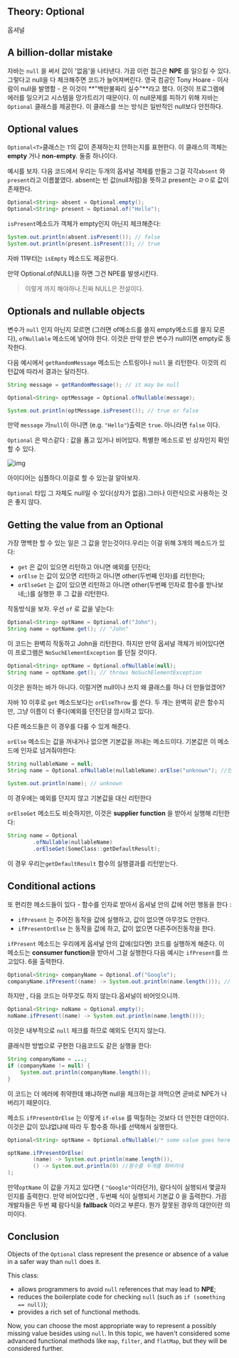 ## Theory: Optional

옵셔널

## A billion-dollar mistake

자바는 `null` 을 써서 값이 '없음'을 나타낸다. 가끔 이런 접근은 **NPE** 를 일으킬 수 있다. 그렇다고 null을 다 체크해주면 코드가 늘어져버린다. 영국 컴공인  Tony Hoare - 이사람이 null을 발명함 - 은 이것이 **"백만불짜리 실수"**라고 했다. 이것이 프로그램에 에러를 일으키고 시스템을 망가트리기 때문이다. 이 null문제를 피하기 위해 자바는 `Optional` 클래스를 제공한다. 이 클래스를 쓰는 방식은 일반적인 null보다 안전하다.

## Optional values

 `Optional<T>`클래스는 `T`의 값이 존재하는지 안하는지를 표현한다. 이 클래스의 객체는 **empty** 거나 **non-empty**. 둘중 하나이다.

예시를 보자. 다음 코드에서 우리는 두개의 옵셔널 객체를 만들고 그걸 각각`absent` 와 `present`라고 이름붙였다. absent는 빈 값(null처럼)을 뜻하고 present는 ㄹㅇ로 값이 존재한다.

```java
Optional<String> absent = Optional.empty();
Optional<String> present = Optional.of("Hello");
```

`isPresent`메소드가 객체가 empty인지 아닌지 체크해준다:

```java
System.out.println(absent.isPresent()); // false
System.out.println(present.isPresent()); // true
```

자바 11부터는 `isEmpty` 메소드도 제공한다.

만약 Optional.of(NULL)을 하면 그건 NPE를 발생시킨다.

>이렇게 까지 해야하나.진짜 NULL은 전설이다.



## Optionals and nullable objects

변수가 `null` 인지 아닌지 모르면 (그러면 of메소드를 쓸지 empty메소드를 쓸지 모른다), `ofNullable` 메소드에 넣어야 한다. 이것은 만약 받은 변수가 null이면 empty로 동작한다.

다음 예시에서 `getRandomMessage` 메소드는 스트링이나 `null` 을 리턴한다. 이것의 리턴값에 따라서 결과는 달라진다.

```java
String message = getRandomMessage(); // it may be null

Optional<String> optMessage = Optional.ofNullable(message);

System.out.println(optMessage.isPresent()); // true or false
```

만약 `message` 가`null`이 아니면 (e.g. `"Hello"`)출력은 `true`. 아니라면 `false` 이다.

 `Optional` 은 박스같다 : 값을 품고 있거나 비어있다. 특별한 메소드로 빈 상자인지 확인할 수 있다.

![img](https://ucarecdn.com/41114e98-1537-4b0e-ac98-a8575ce0917f/)

아이디어는 심플하다.이걸로 할 수 있는걸 알아보자.

`Optional` 타입 그 자체도 null일 수 있다(상자가 없음).그러나 이런식으로 사용하는 것은 좋지 않다.

## Getting the value from an Optional

가장 명백한 할 수 있는 일은 그 값을 얻는것이다.우리는 이걸 위해 3개의 메소드가 있다:

- `get` 은 값이 있으면 리턴하고 아니면 예외를 던진다;
- `orElse` 는 값이 있으면 리턴하고 아니면 other(두번째 인자)를 리턴한다;
- `orElseGet` 는 값이 있으면 리턴하고 아니면 other(두번째 인자로 함수를 받나보네;;)를 실행한 후 그 값을 리턴한다.

작동방식을 보자. 우선 `of` 로 값을 넣는다:

```java
Optional<String> optName = Optional.of("John");
String name = optName.get(); // "John"
```

이 코드는 완벽히 작동하고 John을 리턴한다. 하지만 만약 옵셔널 객체가 비어있다면 이 프로그램은 `NoSuchElementException` 를 던질 것이다.

```java
Optional<String> optName = Optional.ofNullable(null);
String name = optName.get(); // throws NoSuchElementException
```

이것은 원하는 바가 아니다. 이럴거면 null이나 쓰지 왜 클래스를 하나 더 만들었겠어?

자바 10 이후로 `get` 메소드보다는 `orElseThrow` 를 쓴다. 두 개는 완벽히 같은 함수지만, 그냥 이름이 더 좋다(예외를 던진단걸 암시하고 있다).

다른 메소드들은 이 경우를 다룰 수 있게 해준다.

 `orElse` 메소드는 값을 꺼내거나 없으면 기본값을 꺼내는 메소드이다. 기본값은 이 메소드에 인자로 넘겨줘야한다:

```java
String nullableName = null;
String name = Optional.ofNullable(nullableName).orElse("unknown"); //인자로 디펄트 값인 unknown을 넘겨준다.
        
System.out.println(name); // unknown
```

이 경우에는 예외를 던지지 않고 기본값을 대신 리턴한다

`orElseGet` 메소드도 비슷하지만, 이것은 **supplier function** 을 받아서 실행해 리턴한다:

```java
String name = Optional
        .ofNullable(nullableName)
        .orElseGet(SomeClass::getDefaultResult);
```

이 경우 우리는`getDefaultResult` 함수의 실행결과를 리턴받는다.

## Conditional actions

또 편리한 메소드들이 있다 - 함수를 인자로 받아서 옵셔널 안의 값에 어떤 행동을 한다 : 

- `ifPresent` 는 주어진 동작을 값에 실행하고, 값이 없으면 아무것도 안한다.
- `ifPresentOrElse` 는 동작을 값에 하고, 값이 없으면 다른주어진동작을 한다.

`ifPresent` 메소드는 우리에게 옵셔널 안의 값에(있다면) 코드를 실행하게 해준다. 이 메소드는 **consumer function**을 받아서 그걸 실행한다.다음 예시는 `ifPresent`를 쓰고있다. 6을 출력한다.

```java
Optional<String> companyName = Optional.of("Google");
companyName.ifPresent((name) -> System.out.println(name.length())); // 6
```

하지만 , 다음 코드는 아무것도 하지 않는다.옵셔널이 비어잇으니까.

```java
Optional<String> noName = Optional.empty();
noName.ifPresent((name) -> System.out.println(name.length()));
```

이것은 내부적으로 `null` 체크를 하므로 예외도 던지지 않는다.

클래식한 방법으로 구현한 다음코드도 같은 실행을 한다:

```java
String companyName = ...;
if (companyName != null) {
    System.out.println(companyName.length());
}
```

이 코드는 더 에러에 취약한데 왜냐하면 null을 체크하는걸 까먹으면 곧바로 NPE가 나버리기 때문이다.

메소드 `ifPresentOrElse` 는 이렇게  `if-else` 를 떡칠하는 것보다 더 안전한 대안이다. 이것은 값이 있냐없냐에 따라 두 함수중 하나를 선택해서 실행한다.

```java
Optional<String> optName = Optional.ofNullable(/* some value goes here */);

optName.ifPresentOrElse(
        (name) -> System.out.println(name.length()), 
        () -> System.out.println(0) //함수를 두개를 줘버리네
);
```

만약`optName` 이 값을 가지고 있다면 ( `"Google"`이라던가), 람다식이 실행되서 몇글자인지를 출력한다. 만약 비어있다면 , 두번째 식이 실행되서 기본값 0 을 출력한다. 가끔 개발자들은 두번 쨰 람다식을 **fallback** 이라고 부른다. 뭔가 잘못된 경우의 대안이란 의미이다.

## Conclusion

Objects of the `Optional` class represent the presence or absence of a value in a safer way than `null` does it.

This class:

- allows programmers to avoid `null` references that may lead to **NPE**;
- reduces the boilerplate code for checking `null` (such as `if (something == null)`);
- provides a rich set of functional methods.

Now, you can choose the most appropriate way to represent a possibly missing value besides using `null`. In this topic, we haven't considered some advanced functional methods like `map`, `filter`, and `flatMap`, but they will be considered further.

